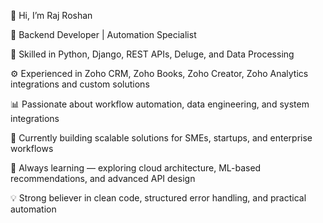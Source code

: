 👋 Hi, I’m Raj Roshan

🔹 Backend Developer | Automation Specialist

🔧 Skilled in Python, Django, REST APIs, Deluge, and Data Processing

⚙️ Experienced in Zoho CRM, Zoho Books, Zoho Creator, Zoho Analytics integrations and custom solutions

📊 Passionate about workflow automation, data engineering, and system integrations

🚀 Currently building scalable solutions for SMEs, startups, and enterprise workflows

🌱 Always learning — exploring cloud architecture, ML-based recommendations, and advanced API design

💡 Strong believer in clean code, structured error handling, and practical automation

<!---
rajroshan26/rajroshan26 is a ✨ special ✨ repository because its `README.md` (this file) appears on your GitHub profile.
You can click the Preview link to take a look at your changes.
--->
